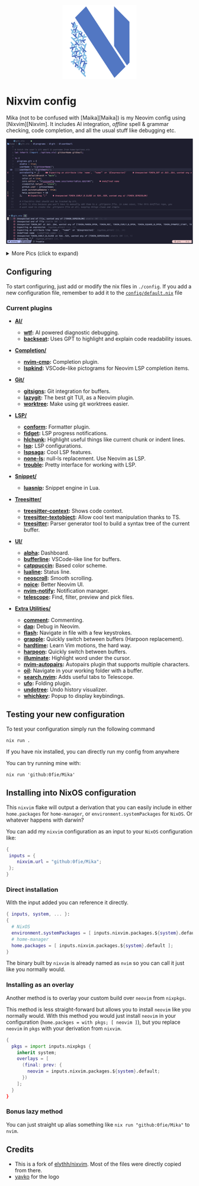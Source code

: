 <div align="center"><img src="assets/neovim-flake-logo-work.svg" alt="neovim-flake Logo"  width="200"></div>

# Nixvim config

Mika (not to be confused with [Maika][Maika]) is my Neovim config using [Nixvim][Nixvim]. It includes AI integration, _offline_ spell &
grammar checking, code completion, and all the usual stuff like debugging etc.

<p align="center"><img src="assets/1.png" alt="nvim"></p>

<details>
  <summary>More Pics (click to expand)</summary>
  <p align="center">Telescope<img src="assets/2.png" alt="nvim"></p>
  <p align="center">Snippets<img src="assets/3.png" alt="nvim"></p>
  <p align="center">Offline spell & grammar checking<img src="assets/4.png" alt="nvim"></p>
  <p align="center">LSP* plugins for pictograms, emoji etc.<img src="assets/5.png" alt="nvim"></p>
</details>

## Configuring

To start configuring, just add or modify the nix files in `./config`.
If you add a new configuration file, remember to add it to the
[`config/default.nix`](../config/default.nix) file

### Current plugins

- **[AI/](../config/plug/ai)**

  - **[wtf](../config/plug/ai/wtf.nix):** AI powered diagnostic debugging.
  - **[backseat](../config/plug/ai/backseat.nix):** Uses GPT to highlight and explain code readability issues.

- **[Completion/](../config/plug/completion)**

  - **[nvim-cmp](../config/plug/completion/cmp.nix):** Completion plugin.
  - **[lspkind](../config/plug/completion/lspkind.nix):** VSCode-like pictograms for Neovim LSP completion items.

- **[Git/](../config/plug/git)**

  - **[gitsigns](../config/plug/git/gitsigns.nix):** Git integration for buffers.
  - **[lazygit](../config/plug/git/lazygit.nix):** The best git TUI, as a Neovim plugin.
  - **[worktree](../config/plug/git/worktree.nix):** Make using git worktrees easier.

- **[LSP/](../config/plug/lsp)**

  - **[conform](../config/plug/lsp/conform.nix):** Formatter plugin.
  - **[fidget](../config/plug/lsp/fidget.nix):** LSP progress notifications.
  - **[hlchunk](../config/plug/lsp/hlchunk.nix):** Highlight useful things like current chunk or indent lines.
  - **[lsp](../config/plug/lsp/lsp.nix):** LSP configurations.
  - **[lspsaga](../config/plug/lsp/lspsaga.nix):** Cool LSP features.
  - **[none-ls](../config/plug/lsp/none-ls.nix):** null-ls replacement. Use Neovim as LSP.
  - **[trouble](../config/plug/lsp/trouble.nix):** Pretty interface for working with LSP.

- **[Snippet/](../config/plug/snippet)**

  - **[luasnip](../config/plug/snippet/luasnip.nix):** Snippet engine in Lua.

- **[Treesitter/](../config/plug/treesitter)**

  - **[treesitter-context](../config/plug/treesitter/treesitter-context.nix):** Shows code context.
  - **[treesitter-textobject](../config/plug/treesitter/treesitter-textobject.nix):** Allow cool text manipulation thanks to TS.
  - **[treesitter](../config/plug/treesitter/treesitter.nix):** Parser generator tool to build a syntax tree of the current buffer.

- **[UI/](../config/plug/ui)**

  - **[alpha](../config/plug/ui/alpha.nix):** Dashboard.
  - **[bufferline](../config/plug/ui/bufferline.nix):** VSCode-like line for buffers.
  - **[catppuccin](../config/plug/ui/colorscheme.nix):** Based color scheme.
  - **[lualine](../config/plug/ui/lualine.nix):** Status line.
  - **[neoscroll](../config/plug/ui/neoscroll.nix):** Smooth scrolling.
  - **[noice](../config/plug/ui/noice.nix):** Better Neovim UI.
  - **[nvim-notify](../config/plug/ui/nvim-notify.nix):** Notification manager.
  - **[telescope](../config/plug/ui/telescope.nix):** Find, filter, preview and pick files.

- **[Extra Utilities/](../config/plug/utils)**
  - **[comment](../config/plug/utils/comment.nix):** Commenting.
  - **[dap](../config/plug/ui/dap.nix):** Debug in Neovim.
  - **[flash](../config/plug/ui/flash.nix):** Navigate in file with a few keystrokes.
  - **[grapple](../config/plug/ui/grapple.nix):** Quickly switch between buffers (Harpoon replacement).
  - **[hardtime](../config/plug/ui/hardtime.nix):** Learn Vim motions, the hard way.
  - **[harpoon](../config/plug/ui/harpoon.nix):** Quickly switch between buffers.
  - **[illuminate](../config/plug/ui/illuminate.nix):** Highlight word under the cursor.
  - **[nvim-autopairs](../config/plug/ui/nvim-autopairs.nix):** Autopairs plugin that supports multiple characters.
  - **[oil](../config/plug/ui/oil.nix):** Navigate in your working folder with a buffer.
  - **[search.nvim](../config/plug/ui/search.nix):** Adds useful tabs to Telescope.
  - **[ufo](../config/plug/ui/ufo.nix):** Folding plugin.
  - **[undotree](../config/plug/ui/undotree.nix):** Undo history visualizer.
  - **[whichkey](../config/plug/ui/whichkey.nix):** Popup to display keybindings.

## Testing your new configuration

To test your configuration simply run the following command

```
nix run .
```

If you have nix installed, you can directly run my config from anywhere

You can try running mine with:

```shell
nix run 'github:0fie/Mika'
```

## Installing into NixOS configuration

This `nixvim` flake will output a derivation that you can easily include
in either `home.packages` for `home-manager`, or
`environment.systemPackages` for `NixOS`. Or whatever happens with darwin?

You can add my `nixvim` configuration as an input to your `NixOS` configuration like:

```nix
{
 inputs = {
    nixvim.url = "github:0fie/Mika";
 };
}
```

### Direct installation

With the input added you can reference it directly.

```nix
{ inputs, system, ... }:
{
  # NixOS
  environment.systemPackages = [ inputs.nixvim.packages.${system}.default ];
  # home-manager
  home.packages = [ inputs.nixvim.packages.${system}.default ];
}
```

The binary built by `nixvim` is already named as `nvim` so you can call it just
like you normally would.

### Installing as an overlay

Another method is to overlay your custom build over `neovim` from `nixpkgs`.

This method is less straight-forward but allows you to install `neovim` like
you normally would. With this method you would just install `neovim` in your
configuration (`home.packges = with pkgs; [ neovim ]`), but you replace
`neovim` in `pkgs` with your derivation from `nixvim`.

```nix
{
  pkgs = import inputs.nixpkgs {
    inherit system;
    overlays = [
      (final: prev: {
        neovim = inputs.nixvim.packages.${system}.default;
      })
    ];
  }
}
```

### Bonus lazy method

You can just straight up alias something like `nix run "github:0fie/Mika"` to `nvim`.

## Credits

- This is a fork of [elythh/nixvim](https://github.com/elythh/nixvim). Most of the files were directly copied from there.
- [yavko](https://github.com/yavko) for the logo

<!-- Links
[Maika]: https://github.com/0fie/Maika
[Nixvim]: https://github.com/nix-community/nixvim
-->
